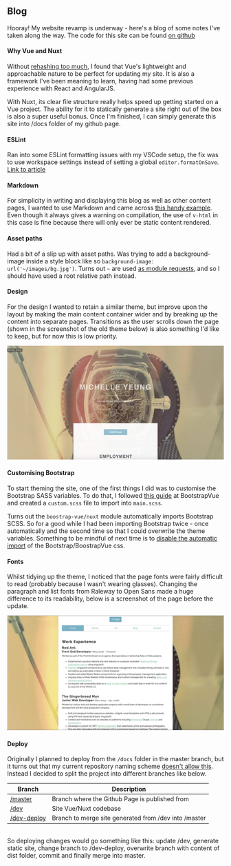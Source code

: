 ## Blog

Hooray! My website revamp is underway - here's a blog of some notes I've taken along the way. The code for this site can be found [on github](https://github.com/kyymichelle/kyymichelle.github.io/tree/dev)

#### Why Vue and Nuxt
Without [rehashing too much](https://vuejs.org/v2/guide/index.html), I found that Vue's lightweight and approachable nature to be perfect for updating my site. It is also a framework I've been meaning to learn, having had some previous experience with React and AngularJS. 

With Nuxt, its clear file structure really helps speed up getting started on a Vue project. The ability for it to statically generate a site right out of the box is also a super useful bonus. Once I'm finished, I can simply generate this site into /docs folder of my github page.

#### ESLint
Ran into some ESLint formatting issues with my VSCode setup, the fix was to use workspace settings instead of setting a global `editor.formatOnSave`. [Link to article](https://medium.com/@gogl.alex/how-to-properly-set-up-eslint-with-prettier-for-vue-or-nuxt-in-vscode-e42532099a9c)

#### Markdown
For simplicity in writing and displaying this blog as well as other content pages, I wanted to use Markdown and came across [this handy example](https://github.com/davidroyer/nuxt-markdown-example). Even though it always gives a warning on compilation, the use of `v-html` in this case is fine because there will only ever be static content rendered.

#### Asset paths
Had a bit of a slip up with asset paths. Was trying to add a background-image inside a style block like so `background-image: url('~/images/bg.jpg')`. Turns out `~` are used [as module requests](https://vuejs-templates.github.io/webpack/static.html), and so I should have used a root relative path instead.

#### Design
For the design I wanted to retain a similar theme, but improve upon the layout by making the main content container wider and by breaking up the content into separate pages. Transitions as the user scrolls down the page (shown in the screenshot of the old theme below) is also something I'd like to keep, but for now this is low priority.

![Old website screenshot](/images/blog/site-old.jpg)

#### Customising Bootstrap
To start theming the site, one of the first things I did was to customise the Bootstrap SASS variables. To do that, I followed [this guide](https://bootstrap-vue.js.org/docs/reference/theming/) at BootstrapVue and created a `custom.scss` file to import into `main.scss`.

Turns out the `boostrap-vue/nuxt` module automatically imports Bootstrap SCSS. So for a good while I had been importing Bootstrap twice - once automatically and the second time so that I could overwrite the theme variables. Something to be mindful of next time is to [disable the automatic import](https://bootstrap-vue.js.org/docs/#nuxtjs-module) of the Bootstrap/BoostrapVue css.

#### Fonts
Whilst tidying up the theme, I noticed that the page fonts were fairly difficult to read (probably because I wasn't wearing glasses). Changing the paragraph and list fonts from Raleway to Open Sans made a huge difference to its readability, below is a screenshot of the page before the update.

![Screenshot before font update](/images/blog/site-fonts.jpg)

#### Deploy
Originally I planned to deploy from the `/docs` folder in the master branch, but it turns out that my current repository naming scheme [doesn't allow this](https://help.github.com/en/articles/configuring-a-publishing-source-for-github-pages#publishing-your-github-pages-site-from-a-docs-folder-on-your-master-branch). Instead I decided to split the project into different branches like below.

| Branch           | Description |
| ---------------- | ------------------------------------------------------------- |
| [/master](https://github.com/kyymichelle/kyymichelle.github.io) | Branch where the Github Page is published from |
| [/dev](https://github.com/kyymichelle/kyymichelle.github.io/tree/dev) | Site Vue/Nuxt codebase |
| [/dev-deploy](https://github.com/kyymichelle/kyymichelle.github.io/tree/dev-deploy) | Branch to merge site generated from /dev into /master |

\
So deploying changes would go something like this: update /dev, generate static site, change branch to /dev-deploy, overwrite branch with content of dist folder, commit and finally merge into master. 
